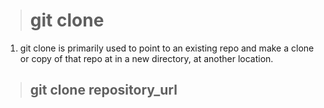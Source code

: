> # git clone

1. git clone is primarily used to point to an existing repo and make a clone or copy of that repo at in a new directory, at another location.

> ## git clone repository_url
